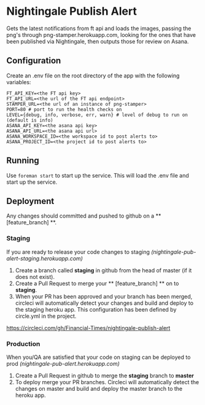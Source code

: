 # Nightingale Publish Alert

Gets the latest notifications from ft api and loads the images, passing the png's through png-stamper.herokuapp.com, looking for the ones that have been published via Nightingale, then outputs those for review on Asana.

## Configuration

Create an .env file on the root directory of the app with the following variables:

```
FT_API_KEY=<the FT api key>
FT_API_URL=<the url of the FT api endpoint>
STAMPER_URL=<the url of an instance of png-stamper>
PORT=80 # port to run the health checks on
LEVEL={debug, info, verbose, err, warn} # level of debug to run on (default is info)
ASANA_API_KEY=<the asana api key>
ASANA_API_URL=<the asana api url>
ASANA_WORKSPACE_ID=<the workspace id to post alerts to>
ASANA_PROJECT_ID=<the project id to post alerts to>
```

## Running

Use `foreman start` to start up the service. This will load the .env file and start up the service.

## Deployment

Any changes should committed and pushed to github on a ** [feature_branch] **.

### Staging

If you are ready to release your code changes to staging *(nightingale-pub-alert-staging.herokuapp.com)*

1. Create a branch called **staging** in github from the head of master (if it does not exist).
2. Create a Pull Request to merge your ** [feature_branch] ** on to **staging**.
3. When your PR has been approved and your branch has been merged, circleci will automatically detect your changes and 
build and deploy to the staging heroku app. This configuration has been defined by circle.yml in the project.

https://circleci.com/gh/Financial-Times/nightingale-publish-alert

### Production 

When you/QA are satisfied that your code on staging can be deployed to prod *(nightingale-pub-alert.herokuapp.com)* 

1. Create a Pull Request in github to merge the **staging** branch to **master**
2. To deploy merge your PR branches. Circleci will automatically detect the changes on master and build and deploy
the master branch to the heroku app.



